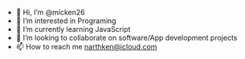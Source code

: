 - 👋 Hi, I’m @micken26
- 👀 I’m interested in Programing
- 🌱 I’m currently learning JavaScript
- 💞️ I’m looking to collaborate on software/App development projects
- 📫 How to reach me narthken@icloud.com

<!---
micken26/micken26 is a ✨ special ✨ repository because its `README.md` (this file) appears on your GitHub profile.
You can click the Preview link to take a look at your changes.
--->
